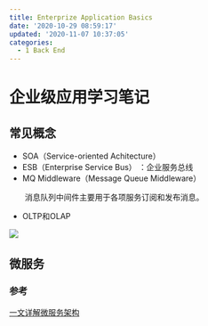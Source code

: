 ```yaml
---
title: Enterprize Application Basics
date: '2020-10-29 08:59:17'
updated: '2020-11-07 10:37:05'
categories:
  - 1 Back End
---
```

# 企业级应用学习笔记

## 常见概念

- SOA（Service-oriented Achitecture）
- ESB（Enterprise Service Bus） ：企业服务总线
- MQ Middleware（Message Queue Middleware） 

　　消息队列中间件主要用于各项服务订阅和发布消息。

- OLTP和OLAP

![](https://raw.githubusercontent.com/furrybear/res/master/img/20190501141421.png)

## 微服务

### 参考

[一文详解微服务架构](https://mp.weixin.qq.com/s/SH6OqbYNA5xCmjvHqq_1xQ)
